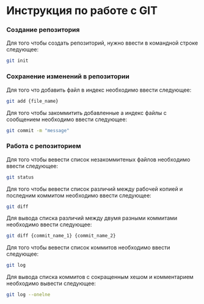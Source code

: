 # Инструкция по работе с GIT

### Создание репозитория

Для того чтобы создать репозиторий, нужно ввести в командной строке следующее:

```sh
git init
```

### Сохранение изменений в репозитории

Для того что добавить файл в индекс необходимо ввести следующее:

```sh
git add {file_name}
```

Для того чтобы закоммитить добавленные а индекс файлы с сообщением необходимо ввести следующее:

```sh
git commit -m "message"
```

### Работа с репозиторием

Для того чтобы вевести список незакоммитеных файлов необходимо ввести следующее:

```sh
git status
```

Для того чтобы вевести список различий между рабочей копией и последним коммитом необходимо ввести следующее:

```sh
git diff
```

Для вывода списка различий между двумя разными коммитами необходимо ввести следующее:

```sh
git diff {commit_name_1} {commit_name_2}
```

Для того чтобы вевести список коммитов необходимо ввести следующее:

```sh
git log
```

Для вывода списка коммитов с сокращенным хешом и комментарием необходимо вывести следующее:
```sh
git log --onelne
```